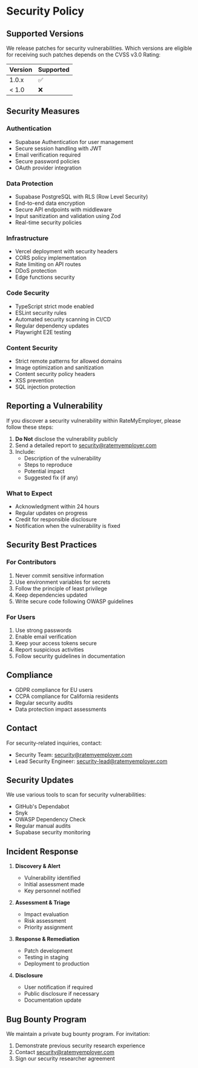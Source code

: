 # Security Policy

## Supported Versions

We release patches for security vulnerabilities. Which versions are eligible for receiving such patches depends on the CVSS v3.0 Rating:

| Version | Supported          |
| ------- | ------------------ |
| 1.0.x   | :white_check_mark: |
| < 1.0   | :x:                |

## Security Measures

### Authentication

- Supabase Authentication for user management
- Secure session handling with JWT
- Email verification required
- Secure password policies
- OAuth provider integration

### Data Protection

- Supabase PostgreSQL with RLS (Row Level Security)
- End-to-end data encryption
- Secure API endpoints with middleware
- Input sanitization and validation using Zod
- Real-time security policies

### Infrastructure

- Vercel deployment with security headers
- CORS policy implementation
- Rate limiting on API routes
- DDoS protection
- Edge functions security

### Code Security

- TypeScript strict mode enabled
- ESLint security rules
- Automated security scanning in CI/CD
- Regular dependency updates
- Playwright E2E testing

### Content Security

- Strict remote patterns for allowed domains
- Image optimization and sanitization
- Content security policy headers
- XSS prevention
- SQL injection protection

## Reporting a Vulnerability

If you discover a security vulnerability within RateMyEmployer, please follow these steps:

1. **Do Not** disclose the vulnerability publicly
2. Send a detailed report to [security@ratemyemployer.com](mailto:security@ratemyemployer.com)
3. Include:
   - Description of the vulnerability
   - Steps to reproduce
   - Potential impact
   - Suggested fix (if any)

### What to Expect

- Acknowledgment within 24 hours
- Regular updates on progress
- Credit for responsible disclosure
- Notification when the vulnerability is fixed

## Security Best Practices

### For Contributors

1. Never commit sensitive information
2. Use environment variables for secrets
3. Follow the principle of least privilege
4. Keep dependencies updated
5. Write secure code following OWASP guidelines

### For Users

1. Use strong passwords
2. Enable email verification
3. Keep your access tokens secure
4. Report suspicious activities
5. Follow security guidelines in documentation

## Compliance

- GDPR compliance for EU users
- CCPA compliance for California residents
- Regular security audits
- Data protection impact assessments

## Contact

For security-related inquiries, contact:

- Security Team: [security@ratemyemployer.com](mailto:security@ratemyemployer.com)
- Lead Security Engineer: [security-lead@ratemyemployer.com](mailto:security-lead@ratemyemployer.com)

## Security Updates

We use various tools to scan for security vulnerabilities:

- GitHub's Dependabot
- Snyk
- OWASP Dependency Check
- Regular manual audits
- Supabase security monitoring

## Incident Response

1. **Discovery & Alert**

   - Vulnerability identified
   - Initial assessment made
   - Key personnel notified

2. **Assessment & Triage**

   - Impact evaluation
   - Risk assessment
   - Priority assignment

3. **Response & Remediation**

   - Patch development
   - Testing in staging
   - Deployment to production

4. **Disclosure**
   - User notification if required
   - Public disclosure if necessary
   - Documentation update

## Bug Bounty Program

We maintain a private bug bounty program. For invitation:

1. Demonstrate previous security research experience
2. Contact security@ratemyemployer.com
3. Sign our security researcher agreement
